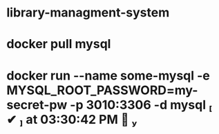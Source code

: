 # library-managment-system
# docker pull mysql
# docker run --name some-mysql -e MYSQL_ROOT_PASSWORD=my-secret-pw -p 3010:3306 -d mysql                                                   ✔  at 03:30:42 PM   
